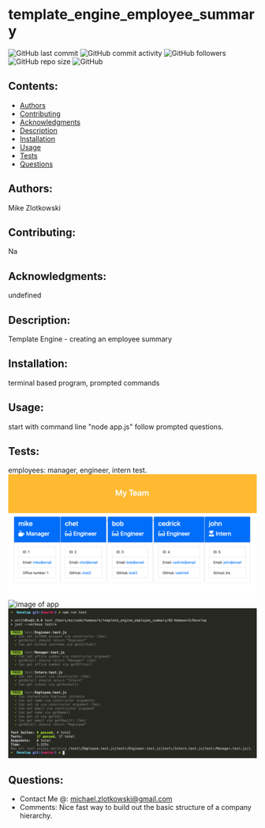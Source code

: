 
  # template_engine_employee_summary

  ![GitHub last commit](https://img.shields.io/github/last-commit/MikeyZ89/template_engine_employee_summary) 
  ![GitHub commit activity](https://img.shields.io/github/commit-activity/y/MikeyZ89/template_engine_employee_summary) 
  ![GitHub followers](https://img.shields.io/github/followers/MikeyZ89) 
  ![GitHub repo size](https://img.shields.io/github/repo-size/MikeyZ89/template_engine_employee_summary) 
  ![GitHub](https://img.shields.io/github/license/MikeyZ89/template_engine_employee_summary)

  ## Contents:
  * [Authors](#authors)
  * [Contributing](#contributing)
  * [Acknowledgments](#acknowledgments)
  * [Description](#description)
  * [Installation](#installation)
  * [Usage](#usage)
  * [Tests](#tests)
  * [Questions](#questions) 

  ## Authors:
  Mike Zlotkowski

  ## Contributing:
  Na

  ## Acknowledgments:
  undefined

  ## Description:
  Template Engine - creating an employee summary

  ## Installation:
  terminal based program, prompted commands

  ## Usage:
  start with command line "node app.js" follow prompted questions.

  ## Tests:
  employees: manager, engineer, intern test.
  ![image of view](./02-Homework/assets/my-team-view.png)
  ![image of app](./02-Homework/assets/node-appjs.png)
  ![image of test](./02-Homework/assets/npm-run-test.png)

  ## Questions:
  * Contact Me @: michael.zlotkowski@gmail.com
  * Comments: Nice fast way to build out the basic structure of a company hierarchy.

    